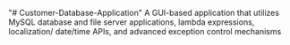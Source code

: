 "# Customer-Database-Application" 
A GUI-based application that utilizes MySQL database and file server applications, lambda expressions, localization/ date/time APIs, and advanced exception control mechanisms

